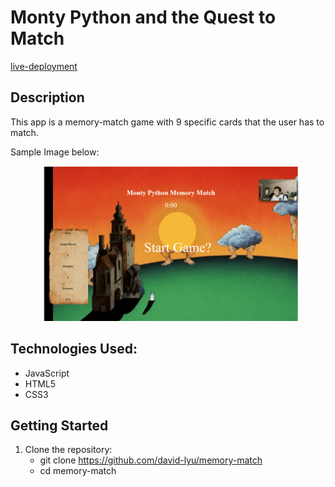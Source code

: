 # Monty Python and the Quest to Match
[live-deployment](memory-match.davidlyu.com)

## Description
This app is a memory-match game with 9 specific cards that the user has to match.

Sample Image below:

![Image](./guides/images/Memory-match-gif.gif)


## Technologies Used:
* JavaScript
* HTML5
* CSS3

## Getting Started

1. Clone the repository:
    - git clone https://github.com/david-lyu/memory-match
    - cd memory-match

